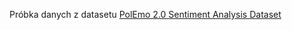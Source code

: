 Próbka danych z datasetu [PolEmo 2.0 Sentiment Analysis Dataset](https://clarin-pl.eu/dspace/handle/11321/710)